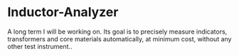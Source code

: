 # Inductor-Analyzer
A long term I will be working on. Its goal is to precisely measure indicators, transformers and core materials automatically, at minimum cost, without any other test instrument..
